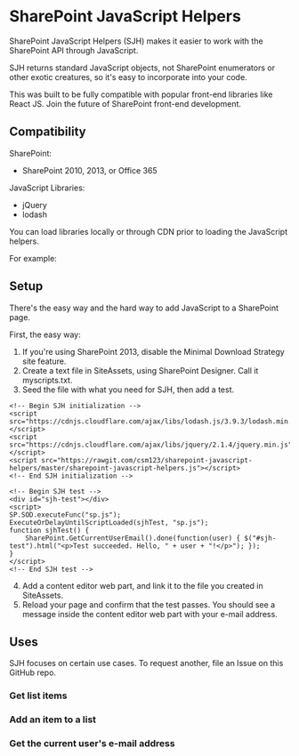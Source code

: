 # SharePoint JavaScript Helpers

SharePoint JavaScript Helpers (SJH) makes it easier to work with the SharePoint API through JavaScript.

SJH returns standard JavaScript objects, not SharePoint enumerators or other exotic creatures, so it's easy to incorporate into your code.

This was built to be fully compatible with popular front-end libraries like React JS. Join the future of SharePoint front-end development.

## Compatibility

SharePoint:

- SharePoint 2010, 2013, or Office 365

JavaScript Libraries:

- jQuery
- lodash

You can load libraries locally or through CDN prior to loading the JavaScript helpers.

For example:

## Setup

There's the easy way and the hard way to add JavaScript to a SharePoint page.

First, the easy way:

1. If you're using SharePoint 2013, disable the Minimal Download Strategy site feature.
2. Create a text file in SiteAssets, using SharePoint Designer. Call it myscripts.txt.
3. Seed the file with what you need for SJH, then add a test.
```
<!-- Begin SJH initialization -->
<script src="https://cdnjs.cloudflare.com/ajax/libs/lodash.js/3.9.3/lodash.min.js"></script>
<script src="https://cdnjs.cloudflare.com/ajax/libs/jquery/2.1.4/jquery.min.js"></script>
<script src="https://rawgit.com/csm123/sharepoint-javascript-helpers/master/sharepoint-javascript-helpers.js"></script>
<!-- End SJH initialization -->

<!-- Begin SJH test -->
<div id="sjh-test"></div>
<script>
SP.SOD.executeFunc("sp.js");
ExecuteOrDelayUntilScriptLoaded(sjhTest, "sp.js");
function sjhTest() {
	SharePoint.GetCurrentUserEmail().done(function(user) { $("#sjh-test").html("<p>Test succeeded. Hello, " + user + "!</p>"); });
}
</script>
<!-- End SJH test -->
```
4. Add a content editor web part, and link it to the file you created in SiteAssets.
5. Reload your page and confirm that the test passes. You should see a message inside the content editor web part with your e-mail address.

## Uses

SJH focuses on certain use cases. To request another, file an Issue on this GitHub repo.

### Get list items

### Add an item to a list

### Get the current user's e-mail address
